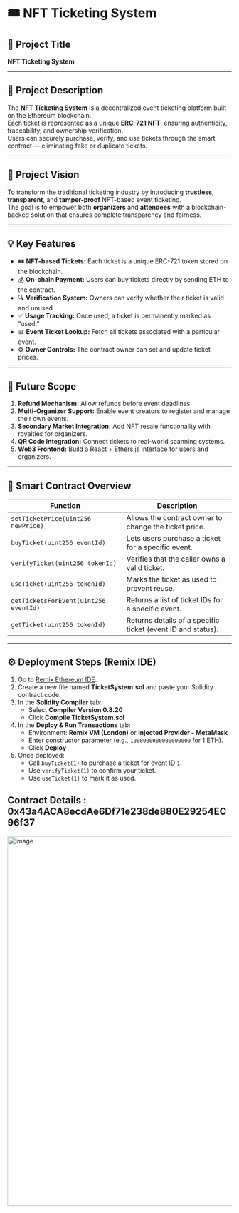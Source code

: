 # 🎟️ NFT Ticketing System

## 📘 Project Title
**NFT Ticketing System**

---

## 🧾 Project Description
The **NFT Ticketing System** is a decentralized event ticketing platform built on the Ethereum blockchain.  
Each ticket is represented as a unique **ERC-721 NFT**, ensuring authenticity, traceability, and ownership verification.  
Users can securely purchase, verify, and use tickets through the smart contract — eliminating fake or duplicate tickets.

---

## 🚀 Project Vision
To transform the traditional ticketing industry by introducing **trustless**, **transparent**, and **tamper-proof** NFT-based event ticketing.  
The goal is to empower both **organizers** and **attendees** with a blockchain-backed solution that ensures complete transparency and fairness.

---

## 💡 Key Features
- 🎟️ **NFT-based Tickets:** Each ticket is a unique ERC-721 token stored on the blockchain.  
- 💰 **On-chain Payment:** Users can buy tickets directly by sending ETH to the contract.  
- 🔍 **Verification System:** Owners can verify whether their ticket is valid and unused.  
- ✅ **Usage Tracking:** Once used, a ticket is permanently marked as “used.”  
- 📊 **Event Ticket Lookup:** Fetch all tickets associated with a particular event.  
- ⚙️ **Owner Controls:** The contract owner can set and update ticket prices.

---

## 🔮 Future Scope
1. **Refund Mechanism:** Allow refunds before event deadlines.  
2. **Multi-Organizer Support:** Enable event creators to register and manage their own events.  
3. **Secondary Market Integration:** Add NFT resale functionality with royalties for organizers.  
4. **QR Code Integration:** Connect tickets to real-world scanning systems.  
5. **Web3 Frontend:** Build a React + Ethers.js interface for users and organizers.

---

## 🧠 Smart Contract Overview

| Function | Description |
|-----------|-------------|
| `setTicketPrice(uint256 newPrice)` | Allows the contract owner to change the ticket price. |
| `buyTicket(uint256 eventId)` | Lets users purchase a ticket for a specific event. |
| `verifyTicket(uint256 tokenId)` | Verifies that the caller owns a valid ticket. |
| `useTicket(uint256 tokenId)` | Marks the ticket as used to prevent reuse. |
| `getTicketsForEvent(uint256 eventId)` | Returns a list of ticket IDs for a specific event. |
| `getTicket(uint256 tokenId)` | Returns details of a specific ticket (event ID and status). |

---

## ⚙️ Deployment Steps (Remix IDE)
1. Go to [Remix Ethereum IDE](https://remix.ethereum.org/).  
2. Create a new file named **TicketSystem.sol** and paste your Solidity contract code.  
3. In the **Solidity Compiler** tab:
   - Select **Compiler Version 0.8.20**  
   - Click **Compile TicketSystem.sol**  
4. In the **Deploy & Run Transactions** tab:
   - Environment: **Remix VM (London)** or **Injected Provider - MetaMask**  
   - Enter constructor parameter (e.g., `1000000000000000000` for 1 ETH).  
   - Click **Deploy**  
5. Once deployed:
   - Call `buyTicket(1)` to purchase a ticket for event ID `1`.  
   - Use `verifyTicket(1)` to confirm your ticket.  
   - Use `useTicket(1)` to mark it as used.

## Contract Details : 0x43a4ACA8ecdAe6Df71e238de880E29254EC96f37
<img width="1558" height="829" alt="image" src="https://github.com/user-attachments/assets/e386f8f9-d14e-4998-af86-445995bd45c3" />

